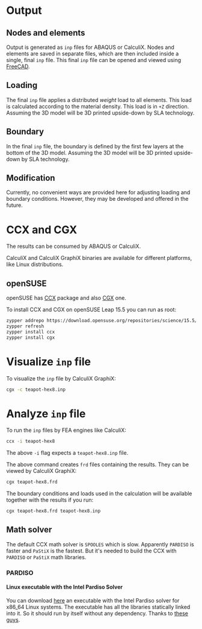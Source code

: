 # Output

## Nodes and elements

Output is generated as `inp` files for ABAQUS or CalculiX. Nodes and elements are saved in separate files, which are then included inside a single, final `inp` file. This final `inp` file can be opened and viewed using [FreeCAD](https://en.wikipedia.org/wiki/FreeCAD).

## Loading

The final `inp` file applies a distributed *weight* load to all elements. This load is calculated according to the material density. This load is in `+Z` direction. Assuming the 3D model will be 3D printed upside-down by SLA technology.

## Boundary

In the final `inp` file, the boundary is defined by the first few layers at the bottom of the 3D model. Assuming the 3D model will be 3D printed upside-down by SLA technology.

## Modification

Currently, no convenient ways are provided here for adjusting loading and boundary conditions. However, they may be developed and offered in the future.

# CCX and CGX

The results can be consumed by ABAQUS or CalculiX.

CalculiX and CalculiX GraphiX binaries are available for different platforms, like Linux distributions.

## openSUSE

openSUSE has [CCX](https://software.opensuse.org/package/ccx) package and also [CGX](https://software.opensuse.org/package/cgx) one.

To install CCX and CGX on openSUSE Leap 15.5 you can run as root:

```bash
zypper addrepo https://download.opensuse.org/repositories/science/15.5/science.repo
zypper refresh
zypper install ccx
zypper install cgx
```

# Visualize `inp` file

To visualize the `inp` file by CalculiX GraphiX:

```bash
cgx -c teapot-hex8.inp
```

# Analyze `inp` file

To run the `inp` files by FEA engines like CalculiX:

```bash
ccx -i teapot-hex8
```

The above `-i` flag expects a `teapot-hex8.inp` file.

The above command creates `frd` files containing the results. They can be viewed by CalculiX GraphiX:

```bash
cgx teapot-hex8.frd
```

The boundary conditions and loads used in the calculation will be available together with the results if you run:

```bash
cgx teapot-hex8.frd teapot-hex8.inp
```

## Math solver

The default CCX math solver is `SPOOLES` which is slow. Apparently `PARDISO` is faster and `PaStiX` is the fastest. But it's needed to build the CCX with `PARDISO` or `PaStiX` math libraries.

### PARDISO

#### Linux executable with the Intel Pardiso Solver

You can download [here](https://www.dropbox.com/s/x8axi53l9dk9w4g/ccx_2.19_MT?dl=1) an executable with the Intel Pardiso solver for x86_64 Linux systems. The executable has all the libraries statically linked into it. So it should run by itself without any dependency. Thanks to [these guys](https://www.feacluster.com/calculix.php).
